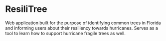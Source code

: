# ResiliTree
Web application built for the purpose of identifying common trees in Florida and informing users about their resiliency towards hurricanes. Serves as a tool to learn how to support hurricane fragile trees as well.
